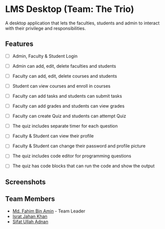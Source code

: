 # LMS Desktop (Team: The Trio)

A desktop application that lets the faculties, students and admin to interact with their privilege and responsibilities.

## Features

- [ ] Admin, Faculty & Student Login
- [ ] Admin can add, edit, delete faculties and students
- [ ] Faculty can add, edit, delete courses and students
- [ ] Student can view courses and enroll in courses
- [ ] Faculty can add tasks and students can submit tasks
- [ ] Faculty can add grades and students can view grades
- [ ] Faculty can create Quiz and students can attempt Quiz
- [ ] The quiz includes separate timer for each question
- [ ] Faculty & Student can view their profile
- [ ] Faculty & Student can change their password and profile picture
- [ ] The quiz includes code editor for programming questions
- [ ] The quiz has code blocks that can run the code and show the output


## Screenshots

## Team Members

- [Md. Fahim Bin Amin](https://github.com/FahimFBA) - Team Leader
- [Israt Jahan Khan](https://github.com/IsratIJK)
- [Sifat Ullah Adnan](https://github.com/SifatAdnan9)